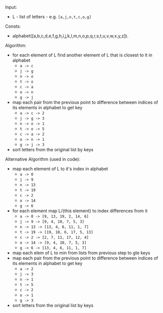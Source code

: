 Input:

- L - list of letters - e.g. `[a,j,n,t,c,o,g]`

Consts:

- alphabet([a,b,c,d,e,f,g,h,i,j,k,l,m,n,o,p,q,r,s,t,u,v,w,x,y,z]).

Algorithm:

- for each element of L find another element of L that is closest to it in alphabet
  - `a -> c`
  - `j -> g`
  - `n -> o`
  - `t -> o`
  - `c -> a`
  - `o -> n`
  - `g -> j`
- map each pair from the previous point to difference between indices of its elements in alphabet to get key
  - `a -> c -> 2`
  - `j -> g -> 3`
  - `n -> o -> 1`
  - `t -> o -> 5`
  - `c -> a -> 2`
  - `o -> n -> 1`
  - `g -> j -> 3`
- sort letters from the original list by keys

Alternative Algorithm (used in code):
- map each element of L to it's index in alphabet
  - `a -> 0`
  - `j -> 9`
  - `n -> 13`
  - `t -> 19`
  - `c -> 2`
  - `o -> 14`
  - `g -> 6`
- for each element map L/{this element} to index differences from it
  - `a -> 0 -> [9, 13, 19, 2, 14, 6]`
  - `j -> 9 -> [9, 4, 10, 7, 5, 3]`
  - `n -> 13 -> [13, 4, 6, 11, 1, 7]`
  - `t -> 19 -> [19, 10, 6, 17, 5, 13]`
  - `c -> 2 -> [2, 7, 11, 17, 12, 4]`
  - `o -> 14 -> [9, 4, 10, 7, 5, 3]`
  - `g -> 6 -> [13, 4, 6, 11, 1, 7]`
- map each elem of L to min from lists from previous step to gte keys
- map each pair from the previous point to difference between indices of its elements in alphabet to get key
  - `a -> 2`
  - `j -> 3`
  - `n -> 1`
  - `t -> 5`
  - `c -> 2`
  - `o -> 1`
  - `g -> 3`
- sort letters from the original list by keys
